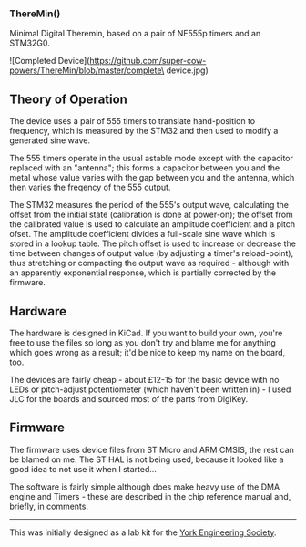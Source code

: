 ### ThereMin()
Minimal Digital Theremin, based on a pair of NE555p timers and an STM32G0.

![Completed Device](https://github.com/super-cow-powers/ThereMin/blob/master/complete\ device.jpg)

## Theory of Operation
The device uses a pair of 555 timers to translate hand-position to frequency, which is measured by the STM32 and then used to modify a generated sine wave.

The 555 timers operate in the usual astable mode except with the capacitor replaced with an "antenna"; this forms a capacitor between you and the metal whose value varies with the gap between you and the antenna, which then varies the freqency of the 555 output.

The STM32 measures the period of the 555's output wave, calculating the offset from the initial state (calibration is done at power-on); the offset from the calibrated value is used to calculate an amplitude coefficient and a pitch ofset. The amplitude coefficient divides a full-scale sine wave which is stored in a lookup table. The pitch offset is used to increase or decrease the time between changes of output value (by adjusting a timer's reload-point), thus stretching or compacting the output wave as required - although with an apparently exponential response, which is partially corrected by the firmware. 

## Hardware
The hardware is designed in KiCad. If you want to build your own, you're free to use the files so long as you don't try and blame me for anything which goes wrong as a result; it'd be nice to keep my name on the board, too.

The devices are fairly cheap - about £12-15 for the basic device with no LEDs or pitch-adjust potentiometer (which haven't been written in) - I used JLC for the boards and sourced most of the parts from DigiKey.

## Firmware
The firmware uses device files from ST Micro and ARM CMSIS, the rest can be blamed on me. The ST HAL is not being used, because it looked like a good idea to not use it when I started...

The software is fairly simple although does make heavy use of the DMA engine and Timers - these are described in the chip reference manual and, briefly, in comments.

-----

This was initially designed as a lab kit for the [York Engineering Society](https://github.com/EngYork).
